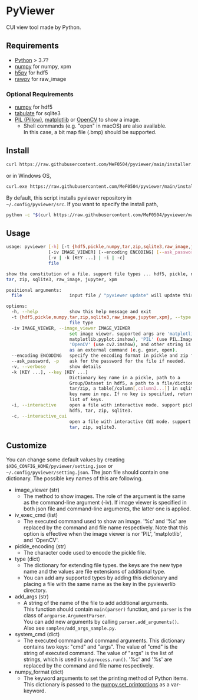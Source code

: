 # PyViewer

CUI view tool made by Python.

## Requirements

- [Python](https://www.python.org/) > 3.7?
- [numpy](https://numpy.org/) for numpy, xpm
- [h5py](https://docs.h5py.org/) for hdf5
- [rawpy](https://letmaik.github.io/rawpy/api/rawpy.RawPy.html) for raw_image

### Optional Requirements

- [numpy](https://numpy.org/) for hdf5
- [tabulate](https://pypi.org/project/tabulate/) for sqlite3
- [PIL (Pillow)](https://pillow.readthedocs.io/), [matplotlib](https://matplotlib.org/) or [OpenCV](https://pypi.org/project/opencv-python/) to show a image.
    - Shell commands (e.g. "open" in macOS) are also available.  
      In this case, a bit map file (.bmp) should be supported.

## Install

```bash
curl https://raw.githubusercontent.com/MeF0504/pyviewer/main/installer.py | python
```
or in Windows OS,
```bash
curl.exe https://raw.githubusercontent.com/MeF0504/pyviewer/main/installer.py | python
```
By default, this script installs pyviewer repository in `~/.config/pyviewer/src`.
If you want to specify the install path,
```bash
python -c "$(curl https://raw.githubusercontent.com/MeF0504/pyviewer/main/installer.py)" path/to/install
```

## Usage
```bash
usage: pyviewer [-h] [-t {hdf5,pickle,numpy,tar,zip,sqlite3,raw_image,jupyter,xpm}]
                [-iv IMAGE_VIEWER] [--encoding ENCODING] [--ask_password]
                [-v | -k [KEY ...] | -i | -c]
                file

show the constitution of a file. support file types ... hdf5, pickle, numpy,
tar, zip, sqlite3, raw_image, jupyter, xpm

positional arguments:
  file                  input file / "pyviewer update" will update this file

options:
  -h, --help            show this help message and exit
  -t {hdf5,pickle,numpy,tar,zip,sqlite3,raw_image,jupyter,xpm}, --type {hdf5,pickle,numpy,tar,zip,sqlite3,raw_image,jupyter,xpm}
                        file type
  -iv IMAGE_VIEWER, --image_viewer IMAGE_VIEWER
                        set image viewer. supported args are 'matplotlib' (use
                        matplotlib.pyplot.imshow), 'PIL' (use PIL.Image.show),
                        'OpenCV' (use cv2.imshow), and other string is treated
                        as an external command (e.g. gosr, open).
  --encoding ENCODING   specify the encoding format in pickle and zip file.
  --ask_password, -p    ask for the password for the file if needed.
  -v, --verbose         show details
  -k [KEY ...], --key [KEY ...]
                        Dictionary key name in a pickle, path to a
                        Group/Dataset in hdf5, a path to a file/dictionary in
                        tar/zip, a table[/column[,column2...]] in sqlite3 or a
                        key name in npz. If no key is specified, return the
                        list of keys.
  -i, --interactive     open a file with interactive mode. support pickle,
                        hdf5, tar, zip, sqlite3.
  -c, --interactive_cui
                        open a file with interactive CUI mode. support hdf5,
                        tar, zip, sqlite3.
```

## Customize

You can change some default values by creating `$XDG_CONFIG_HOME/pyviewer/setting.json` or `~/.config/pyviewer/setting.json`.
The json file should contain one dictionary. The possible key names of this are following.

- image_viewer (str)
    - The method to show images. The role of the argument is the same as the command-line argument (-iv). If image viewer is specified in both json file and command-line arguments, the latter one is applied.
- iv_exec_cmd (list)
    - The executed command used to show an image. '%c' and '%s' are replaced by the command and file name respectively. Note that this option is effective when the image viewer is nor 'PIL', 'matplotlib', and 'OpenCV'.
- pickle_encoding (str)
    - The character code used to encode the pickle file.
- type (dict)
    - The dictionary for extending file types. the keys are the new type name and the values are file extensions of additional type.
    - You can add any supported types by adding this dictionary and placing a file with the same name as the key in the pyviewerlib directory.
- add_args (str)
    - A string of the name of the file to add additional arguments.  
    This function should contain `main(parser)` function, and `parser` is
    the class of `argparse.ArgumentParser`.  
    You can add new arguments by calling `parser.add_arguments()`.  
    Also see `samples/add_args_sample.py`.
- system_cmd (dict)
    - The executed command and command arguments. This dictionary contains two keys: "cmd" and "args".
    The value of "cmd" is the string of executed command. The value of "args" is the list of strings, which is used in `subprocess.run()`. '%c' and '%s' are replaced by the command and file name respectively.
- numpy_format (dict)
    - The keyword arguments to set the printing method of Python items.
    This dictionary is passed to the [numpy.set_printoptions](https://numpy.org/doc/stable/reference/generated/numpy.set_printoptions.html) as a var-keyword.
